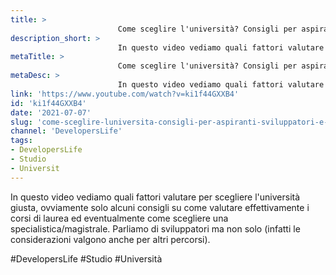```yaml
---
title: > 
                        Come sceglire l'università? Consigli per aspiranti Sviluppatori e non solo!
description_short: > 
                        In questo video vediamo quali fattori valutare per scegliere l'università giusta, ovviamente solo alcuni consigli su come valutare ...
metaTitle: > 
                        Come sceglire l'università? Consigli per aspiranti Sviluppatori e non solo!
metaDesc: > 
                        In questo video vediamo quali fattori valutare per scegliere l'università giusta, ovviamente solo alcuni consigli su come valutare ...
link: 'https://www.youtube.com/watch?v=ki1f44GXXB4'
id: 'ki1f44GXXB4'
date: '2021-07-07'
slug: 'come-sceglire-luniversita-consigli-per-aspiranti-sviluppatori-e-non-solo'
channel: 'DevelopersLife'
tags: 
- DevelopersLife
- Studio
- Universit
---
```

In questo video vediamo quali fattori valutare per scegliere l'università giusta, ovviamente solo alcuni consigli su come valutare effettivamente i corsi di laurea ed eventualmente come scegliere una specialistica/magistrale. Parliamo di sviluppatori ma non solo (infatti le considerazioni valgono anche per altri percorsi).  
  
#DevelopersLife #Studio #Università